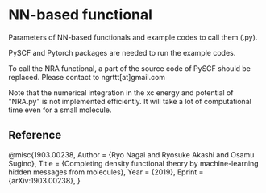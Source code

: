 NN-based functional
====

Parameters of NN-based functionals and example codes to call them (.py).

PySCF and Pytorch packages are needed to run the example codes.

To call the NRA functional, a part of the source code of PySCF should be replaced. 
Please contact to ngrttt[at]gmail.com

Note that the numerical integration in the xc energy and potential of "NRA.py" is not implemented efficiently. It will take a lot of computational time even for a small molecule. 

## Reference

@misc{1903.00238,
Author = {Ryo Nagai and Ryosuke Akashi and Osamu Sugino},
Title = {Completing density functional theory by machine-learning hidden messages from molecules},
Year = {2019},
Eprint = {arXiv:1903.00238},
}
